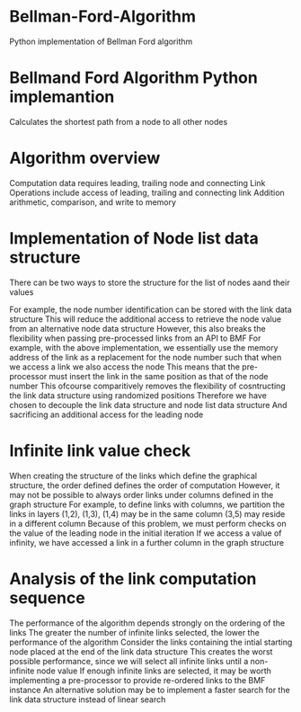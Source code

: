 # Bellman-Ford-Algorithm
Python implementation of Bellman Ford algorithm

# Bellmand Ford Algorithm Python implemantion 
Calculates the shortest path from a node to all other nodes

# Algorithm overview
Computation data requires leading, trailing node and connecting Link
Operations include access of leading, trailing and connecting link
Addition arithmetic, comparison, and write to memory

# Implementation of Node list data structure       
There can be two ways to store the structure for the list of nodes aand their values

For example, the node number identification can be stored with the link data structure
This will reduce the additional access to retrieve the node value from an alternative node
data structure
However, this also breaks the flexibility when passing pre-processed links from an API to BMF
For example, with the above implementation, we essentially use the memory address of the link
as a replacement for the node number such that when we access a link we also access the node
This means that the pre-processor must insert the link in the same position as that of the node number
This ofcourse comparitively removes the flexibility of cosntructing the link data structure
using randomized positions
Therefore we have chosen to decouple the link data structure and node list data structure
And sacrificing an additional access for the leading node

# Infinite link value check
When creating the structure of the links which define the graphical structure, the order defined defines the order of computation
However, it may not be possible to always order links under columns defined in the graph structure
For example, to define links with columns, we partition the links in layers (1,2), (1,3), (1,4) may be in the same column
(3,5) may reside in a different column
Because of this problem, we must perform checks on the value of the leading node in the initial iteration
If we access a value of infinity, we have accessed a link in a further column in the graph structure

# Analysis of the link computation sequence
The performance of the algorithm depends strongly on the ordering of the links
The greater the number of infinite links selected, the lower the performance of the algorithm
Consider the links containing the intial starting node placed at the end of the link data structure
This creates the worst possible performance, since we will select all infinite links until a non-infinite node value
If enough infinite links are selected, it may be worth implementing a pre-processor to provide re-ordered links to the BMF instance
An alternative solution may be to implement a faster search for the link data structure instead of linear search






